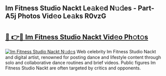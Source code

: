 ## Im Fitness Studio Nackt Le𝚊k𝚎d N𝚞𝚍es - Part-A5j Photos Vid𝚎o Le𝚊ks R0vzG

# <h2><a href="http://fb3va0r.evod.top/?m=Im+Fitness+Studio+Nackt">🔗 👉🔴 Im Fitness Studio Nackt Vid𝚎o Ph𝚘t𝚘s</a></h2>

[![Im Fitness Studio Nackt N𝚞d𝚎s](https://i.imgur.com/8V9OHl7.gif)](http://fb3va0r.evod.top/?m=Im+Fitness+Studio+Nackt)
Web celebrity Im Fitness Studio Nackt and digital artist, renowned for posting dance and lifestyle content through solo and collaborative dance routines and brief videos. Public figures Im Fitness Studio Nackt are often targeted by critics and opponents. 
